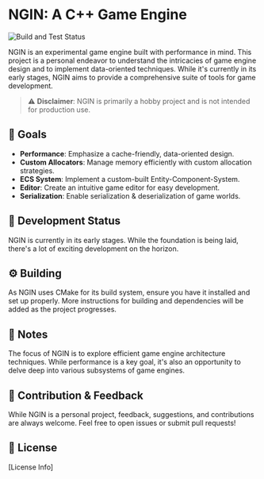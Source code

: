 # NGIN: A C++ Game Engine
![Build and Test Status](https://github.com/berggrenmille/NGIN/actions/workflows/cmake.yml/badge.svg)

NGIN is an experimental game engine built with performance in mind. This project is a personal endeavor to understand the intricacies of game engine design and to implement data-oriented techniques. While it's currently in its early stages, NGIN aims to provide a comprehensive suite of tools for game development.

> :warning: **Disclaimer**: NGIN is primarily a hobby project and is not intended for production use.

## :dart: Goals

- **Performance**: Emphasize a cache-friendly, data-oriented design.
- **Custom Allocators**: Manage memory efficiently with custom allocation strategies.
- **ECS System**: Implement a custom-built Entity-Component-System.
- **Editor**: Create an intuitive game editor for easy development.
- **Serialization**: Enable serialization & deserialization of game worlds.

## :construction: Development Status

NGIN is currently in its early stages. While the foundation is being laid, there's a lot of exciting development on the horizon.

## :gear: Building

As NGIN uses CMake for its build system, ensure you have it installed and set up properly. More instructions for building and dependencies will be added as the project progresses.

## :memo: Notes

The focus of NGIN is to explore efficient game engine architecture techniques. While performance is a key goal, it's also an opportunity to delve deep into various subsystems of game engines.

## :handshake: Contribution & Feedback

While NGIN is a personal project, feedback, suggestions, and contributions are always welcome. Feel free to open issues or submit pull requests!

## :scroll: License

[License Info]

